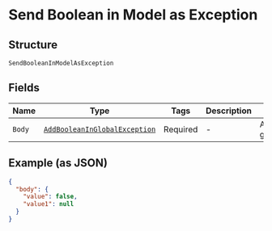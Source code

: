 
# Send Boolean in Model as Exception

## Structure

`SendBooleanInModelAsException`

## Fields

| Name | Type | Tags | Description | Getter | Setter |
|  --- | --- | --- | --- | --- | --- |
| `Body` | [`AddBooleanInGlobalException`](../../doc/models/add-boolean-in-global-exception.md) | Required | - | AddBooleanInGlobalException getBody() | setBody(AddBooleanInGlobalException body) |

## Example (as JSON)

```json
{
  "body": {
    "value": false,
    "value1": null
  }
}
```

